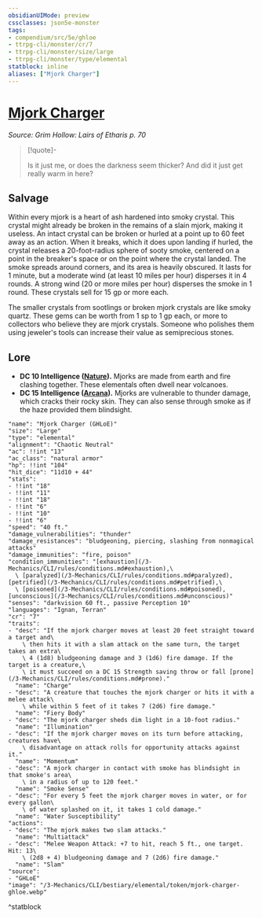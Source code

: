 ```yaml
---
obsidianUIMode: preview
cssclasses: json5e-monster
tags:
- compendium/src/5e/ghloe
- ttrpg-cli/monster/cr/7
- ttrpg-cli/monster/size/large
- ttrpg-cli/monster/type/elemental
statblock: inline
aliases: ["Mjork Charger"]
---
```

# [Mjork Charger](3-Mechanics\CLI\bestiary\elemental/mjork-charger-ghloe.md)
*Source: Grim Hollow: Lairs of Etharis p. 70*  

> [!quote]-  
> 
> Is it just me, or does the darkness seem thicker? And did it just get really warm in here?

## Salvage

Within every mjork is a heart of ash hardened into smoky crystal. This crystal might already be broken in the remains of a slain mjork, making it useless. An intact crystal can be broken or hurled at a point up to 60 feet away as an action. When it breaks, which it does upon landing if hurled, the crystal releases a 20-foot-radius sphere of sooty smoke, centered on a point in the breaker's space or on the point where the crystal landed. The smoke spreads around corners, and its area is heavily obscured. It lasts for 1 minute, but a moderate wind (at least 10 miles per hour) disperses it in 4 rounds. A strong wind (20 or more miles per hour) disperses the smoke in 1 round. These crystals sell for 15 gp or more each.

The smaller crystals from sootlings or broken mjork crystals are like smoky quartz. These gems can be worth from 1 sp to 1 gp each, or more to collectors who believe they are mjork crystals. Someone who polishes them using jeweler's tools can increase their value as semiprecious stones.

## Lore

- **DC 10 Intelligence ([Nature](/3-Mechanics/CLI/rules/skills.md#Nature)).** Mjorks are made from earth and fire clashing together. These elementals often dwell near volcanoes.  
- **DC 15 Intelligence ([Arcana](/3-Mechanics/CLI/rules/skills.md#Arcana)).** Mjorks are vulnerable to thunder damage, which cracks their rocky skin. They can also sense through smoke as if the haze provided them blindsight.  

```statblock
"name": "Mjork Charger (GHLoE)"
"size": "Large"
"type": "elemental"
"alignment": "Chaotic Neutral"
"ac": !!int "13"
"ac_class": "natural armor"
"hp": !!int "104"
"hit_dice": "11d10 + 44"
"stats":
- !!int "18"
- !!int "11"
- !!int "18"
- !!int "6"
- !!int "10"
- !!int "6"
"speed": "40 ft."
"damage_vulnerabilities": "thunder"
"damage_resistances": "bludgeoning, piercing, slashing from nonmagical attacks"
"damage_immunities": "fire, poison"
"condition_immunities": "[exhaustion](/3-Mechanics/CLI/rules/conditions.md#exhaustion),\
  \ [paralyzed](/3-Mechanics/CLI/rules/conditions.md#paralyzed), [petrified](/3-Mechanics/CLI/rules/conditions.md#petrified),\
  \ [poisoned](/3-Mechanics/CLI/rules/conditions.md#poisoned), [unconscious](/3-Mechanics/CLI/rules/conditions.md#unconscious)"
"senses": "darkvision 60 ft., passive Perception 10"
"languages": "Ignan, Terran"
"cr": "7"
"traits":
- "desc": "If the mjork charger moves at least 20 feet straight toward a target and\
    \ then hits it with a slam attack on the same turn, the target takes an extra\
    \ 4 (1d8) bludgeoning damage and 3 (1d6) fire damage. If the target is a creature,\
    \ it must succeed on a DC 15 Strength saving throw or fall [prone](/3-Mechanics/CLI/rules/conditions.md#prone)."
  "name": "Charge"
- "desc": "A creature that touches the mjork charger or hits it with a melee attack\
    \ while within 5 feet of it takes 7 (2d6) fire damage."
  "name": "Fiery Body"
- "desc": "The mjork charger sheds dim light in a 10-foot radius."
  "name": "Illumination"
- "desc": "If the mjork charger moves on its turn before attacking, creatures have\
    \ disadvantage on attack rolls for opportunity attacks against it."
  "name": "Momentum"
- "desc": "A mjork charger in contact with smoke has blindsight in that smoke's area\
    \ in a radius of up to 120 feet."
  "name": "Smoke Sense"
- "desc": "For every 5 feet the mjork charger moves in water, or for every gallon\
    \ of water splashed on it, it takes 1 cold damage."
  "name": "Water Susceptibility"
"actions":
- "desc": "The mjork makes two slam attacks."
  "name": "Multiattack"
- "desc": "Melee Weapon Attack: +7 to hit, reach 5 ft., one target. Hit: 13\
    \ (2d8 + 4) bludgeoning damage and 7 (2d6) fire damage."
  "name": "Slam"
"source":
- "GHLoE"
"image": "/3-Mechanics/CLI/bestiary/elemental/token/mjork-charger-ghloe.webp"
```
^statblock